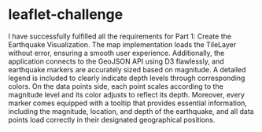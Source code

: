# leaflet-challenge
I have successfully fulfilled all the requirements for Part 1: Create the Earthquake Visualization. The map implementation loads the TileLayer without error, ensuring a smooth user experience. Additionally, the application connects to the GeoJSON API using D3 flawlessly, and earthquake markers are accurately sized based on magnitude. A detailed legend is included to clearly indicate depth levels through corresponding colors. On the data points side, each point scales according to the magnitude level and its color adjusts to reflect its depth. Moreover, every marker comes equipped with a tooltip that provides essential information, including the magnitude, location, and depth of the earthquake, and all data points load correctly in their designated geographical positions.
